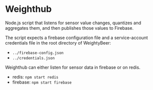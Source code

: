 # Weighthub

Node.js script that listens for sensor value changes, quantizes and aggregates them, and then publishes
those values to Firebase.

The script expects a firebase configuration file and a service-account credentials file in the root directory
of WeightyBeer:
* `../firebase-config.json`
* `../credentials.json`

Weighthub can either listen for sensor data in firebase or on redis. 
* redis: `npm start redis`
* firebase: `npm start firebase`